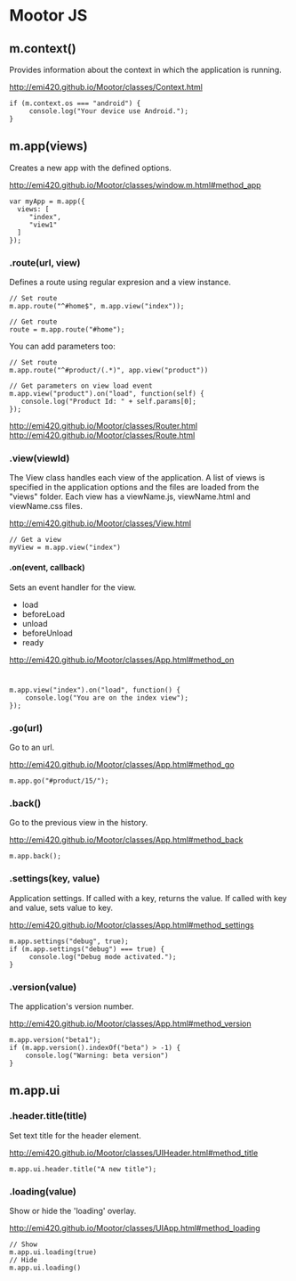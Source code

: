 # Mootor JS

## m.context()

Provides information about the context in which the application is running.

http://emi420.github.io/Mootor/classes/Context.html


    if (m.context.os === "android") {
         console.log("Your device use Android.");
    }

## m.app(views)

Creates a new app with the defined options.

http://emi420.github.io/Mootor/classes/window.m.html#method_app

    var myApp = m.app({
      views: [
         "index",
         "view1"
      ]
    });

### .route(url, view)

Defines a route using regular expresion and a view instance.

    // Set route
    m.app.route("^#home$", m.app.view("index"));

    // Get route
    route = m.app.route("#home");

You can add parameters too:

    // Set route
    m.app.route("^#product/(.*)", app.view("product"))

    // Get parameters on view load event
    m.app.view("product").on("load", function(self) {
       console.log("Product Id: " + self.params[0];
    });

http://emi420.github.io/Mootor/classes/Router.html
http://emi420.github.io/Mootor/classes/Route.html


### .view(viewId)

The View class handles each view of the application. A list of views is specified in the application options and the files are loaded from the "views" folder. Each view has a viewName.js, viewName.html and viewName.css files.

http://emi420.github.io/Mootor/classes/View.html



    // Get a view
    myView = m.app.view("index")

#### .on(event, callback)

Sets an event handler for the view. 

* load
* beforeLoad
* unload
* beforeUnload
* ready

http://emi420.github.io/Mootor/classes/App.html#method_on

#
	
	m.app.view("index").on("load", function() {
		console.log("You are on the index view");
	});

### .go(url)

Go to an url.

http://emi420.github.io/Mootor/classes/App.html#method_go



    m.app.go("#product/15/");

### .back()

Go to the previous view in the history.

http://emi420.github.io/Mootor/classes/App.html#method_back



    m.app.back(); 
   
### .settings(key, value)

Application settings. If called with a key, returns the value. If called with key and value, sets value to key.

http://emi420.github.io/Mootor/classes/App.html#method_settings



    m.app.settings("debug", true);
    if (m.app.settings("debug") === true) {
         console.log("Debug mode activated.");
    }


### .version(value)

The application's version number.

http://emi420.github.io/Mootor/classes/App.html#method_version

    m.app.version("beta1");
    if (m.app.version().indexOf("beta") > -1) {
        console.log("Warning: beta version")
    }

## m.app.ui

### .header.title(title)

Set text title for the header element.

http://emi420.github.io/Mootor/classes/UIHeader.html#method_title

    m.app.ui.header.title("A new title");


### .loading(value)

Show or hide the 'loading' overlay.

http://emi420.github.io/Mootor/classes/UIApp.html#method_loading

    // Show
    m.app.ui.loading(true)
    // Hide
    m.app.ui.loading()


